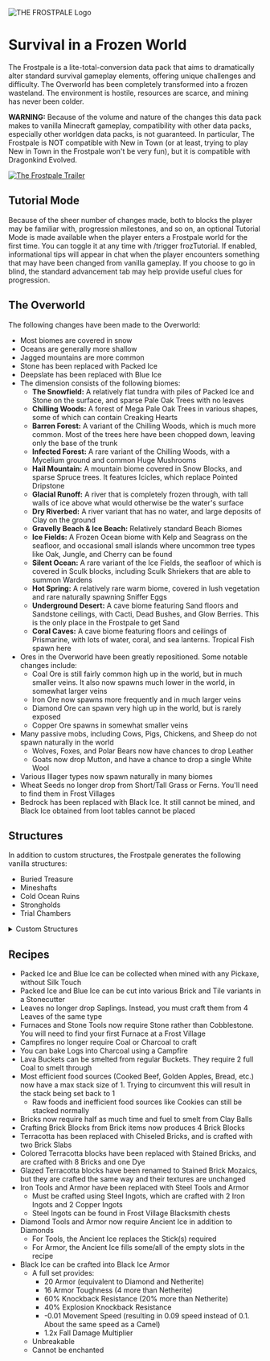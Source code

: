 ![THE FROSTPALE Logo](https://cdn.modrinth.com/data/Eab9WkP8/images/2fbcc0ba8d383e2d2d2252c8cfb49f1dcbdb524f.png)

# Survival in a Frozen World
The Frostpale is a lite-total-conversion data pack that aims to dramatically alter standard survival gameplay elements, offering unique challenges and difficulty. The Overworld has been completely transformed into a frozen wasteland. The environment is hostile, resources are scarce, and mining has never been colder.

**WARNING:** Because of the volume and nature of the changes this data pack makes to vanilla Minecraft gameplay, compatibility with other data packs, especially other worldgen data packs, is not guaranteed. In particular, The Frostpale is NOT compatible with New in Town (or at least, trying to play New in Town in the Frostpale won't be very fun), but it is compatible with Dragonkind Evolved.

[![The Frostpale Trailer](https://img.youtube.com/vi/HmCfMnhEjS0/0.jpg)](https://www.youtube.com/watch?v=HmCfMnhEjS0)

## Tutorial Mode
Because of the sheer number of changes made, both to blocks the player may be familiar with, progression milestones, and so on, an optional Tutorial Mode is made available when the player enters a Frostpale world for the first time. You can toggle it at any time with /trigger frozTutorial. If enabled, informational tips will appear in chat when the player encounters something that may have been changed from vanilla gameplay. If you choose to go in blind, the standard advancement tab may help provide useful clues for progression.

## The Overworld
The following changes have been made to the Overworld:
- Most biomes are covered in snow
- Oceans are generally more shallow
- Jagged mountains are more common
- Stone has been replaced with Packed Ice
- Deepslate has been replaced with Blue Ice
- The dimension consists of the following biomes:
  - **The Snowfield:** A relatively flat tundra with piles of Packed Ice and Stone on the surface, and sparse Pale Oak Trees with no leaves
  - **Chilling Woods:** A forest of Mega Pale Oak Trees in various shapes, some of which can contain Creaking Hearts
  - **Barren Forest:** A variant of the Chilling Woods, which is much more common. Most of the trees here have been chopped down, leaving only the base of the trunk
  - **Infected Forest:** A rare variant of the Chilling Woods, with a Mycelium ground and common Huge Mushrooms
  - **Hail Mountain:** A mountain biome covered in Snow Blocks, and sparse Spruce trees. It features Icicles, which replace Pointed Dripstone
  - **Glacial Runoff:** A river that is completely frozen through, with tall walls of ice above what would otherwise be the water's surface
  - **Dry Riverbed:** A river variant that has no water, and large deposits of Clay on the ground
  - **Gravelly Beach & Ice Beach:** Relatively standard Beach Biomes
  - **Ice Fields:** A Frozen Ocean biome with Kelp and Seagrass on the seafloor, and occasional small islands where uncommon tree types like Oak, Jungle, and Cherry can be found
  - **Silent Ocean:** A rare variant of the Ice Fields, the seafloor of which is covered in Sculk blocks, including Sculk Shriekers that are able to summon Wardens
  - **Hot Spring:** A relatively rare warm biome, covered in lush vegetation and rare naturally spawning Sniffer Eggs
  - **Underground Desert:** A cave biome featuring Sand floors and Sandstone ceilings, with Cacti, Dead Bushes, and Glow Berries. This is the only place in the Frostpale to get Sand
  - **Coral Caves:** A cave biome featuring floors and ceilings of Prismarine, with lots of water, coral, and sea lanterns. Tropical Fish spawn here
- Ores in the Overworld have been greatly repositioned. Some notable changes include:
  - Coal Ore is still fairly common high up in the world, but in much smaller veins. It also now spawns much lower in the world, in somewhat larger veins
  - Iron Ore now spawns more frequently and in much larger veins
  - Diamond Ore can spawn very high up in the world, but is rarely exposed
  - Copper Ore spawns in somewhat smaller veins
- Many passive mobs, including Cows, Pigs, Chickens, and Sheep do not spawn naturally in the world
  - Wolves, Foxes, and Polar Bears now have chances to drop Leather
  - Goats now drop Mutton, and have a chance to drop a single White Wool
- Various Illager types now spawn naturally in many biomes
- Wheat Seeds no longer drop from Short/Tall Grass or Ferns. You'll need to find them in Frost Villages
- Bedrock has been replaced with Black Ice. It still cannot be mined, and Black Ice obtained from loot tables cannot be placed


## Structures
In addition to custom structures, the Frostpale generates the following vanilla structures:
- Buried Treasure
- Mineshafts
- Cold Ocean Ruins
- Strongholds
- Trial Chambers

<details>
  <summary>Custom Structures</summary>
 
### Dungeons
- Replace the vanilla Monster Rooms
- Spawn underground in all biomes
- Made of Packed or Blue Ice Bricks and Tiles
- Contains 2 Chests and 1-3 Trial Spawners that spawn Strays
- The only place to get Ancient Ice, which replaces Dripstone Blocks

### Lumber Camps
- Spawn fairly frequently in Snowfield, Dry Riverbed, Hail Mountain, and Barren Forest biomes
- Populated by mostly Vindicators and some Pillagers
- Always have a Lava Cauldron, a Chest with Saplings, and a Frost Village Exploration Map

### Frost Villages
- Spawn fairly rarely in Snowfield and Dry Riverbed biomes
- Primarily made of Pale Oak woods as well as Packed Ice and Blue Ice variant blocks (which replace Diorite and Andesite blocks)
- Always have at least one Blacksmith building, which contains a Furnace
- Cows, Pigs, Chickens, and Sheep can spawn in some Frost Village structures
- Cartographer buildings can have Bandit Fort Exploration Maps

### Bandit Forts
- Megastructures that serve as the Illagers' ultimate base in the Frostpale
- Spawn very rarely in Snowfield, Barren Forest, Chilling Woods, Glacial Runoff, and Hot Spring biomes
- Feature an above-ground foundation with a Sewer interior made of Bricks and Stained Bricks, which then leads to an upper Castle section made of Dark Oak, that has an interior and a roof
- Various Illager types spawn here, and will respawn every realtime hour
- Contain Secure Chests
  - Chest entities that look like they're made of Pale Oak and are chained shut
  - When right clicked, eject an amount of loot that scales to the number of nearby players, similar to Trial Spawners, then remain open, but exhausted
  - Exhausted Secure Chests will close again after one realtime hour, and can be reopened for more loot
  - Certain Secure Chests can eject Black Ice
 
</details>


## Recipes
- Packed Ice and Blue Ice can be collected when mined with any Pickaxe, without Silk Touch
- Packed Ice and Blue Ice can be cut into various Brick and Tile variants in a Stonecutter
- Leaves no longer drop Saplings. Instead, you must craft them from 4 Leaves of the same type
- Furnaces and Stone Tools now require Stone rather than Cobblestone. You will need to find your first Furnace at a Frost Village
- Campfires no longer require Coal or Charcoal to craft
- You can bake Logs into Charcoal using a Campfire
- Lava Buckets can be smelted from regular Buckets. They require 2 full Coal to smelt through
- Most efficient food sources (Cooked Beef, Golden Apples, Bread, etc.) now have a max stack size of 1. Trying to circumvent this will result in the stack being set back to 1
  - Raw foods and inefficient food sources like Cookies can still be stacked normally
- Bricks now require half as much time and fuel to smelt from Clay Balls
- Crafting Brick Blocks from Brick items now produces 4 Brick Blocks
- Terracotta has been replaced with Chiseled Bricks, and is crafted with two Brick Slabs
- Colored Terracotta blocks have been replaced with Stained Bricks, and are crafted with 8 Bricks and one Dye
- Glazed Terracotta blocks have been renamed to Stained Brick Mozaics, but they are crafted the same way and their textures are unchanged
- Iron Tools and Armor have been replaced with Steel Tools and Armor
  - Must be crafted using Steel Ingots, which are crafted with 2 Iron Ingots and 2 Copper Ingots
  - Steel Ingots can be found in Frost Village Blacksmith chests
- Diamond Tools and Armor now require Ancient Ice in addition to Diamonds
  - For Tools, the Ancient Ice replaces the Stick(s) required
  - For Armor, the Ancient Ice fills some/all of the empty slots in the recipe
- Black Ice can be crafted into Black Ice Armor
  - A full set provides:
    - 20 Armor (equivalent to Diamond and Netherite)
    - 16 Armor Toughness (4 more than Netherite)
    - 60% Knockback Resistance (20% more than Netherite)
    - 40% Explosion Knockback Resistance
    - -0.01 Movement Speed (resulting in 0.09 speed instead of 0.1. About the same speed as a Camel)
    - 1.2x Fall Damage Multiplier
  - Unbreakable
  - Cannot be enchanted
